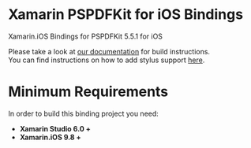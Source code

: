 Xamarin PSPDFKit for iOS Bindings
=================================

Xamarin.iOS Bindings for PSPDFKit 5.5.1 for iOS

Please take a look at [our documentation](https://pspdfkit.com/guides/ios/current/other-languages/xamarin) for build instructions.  
You can find instructions on how to add stylus support [here](https://pspdfkit.com/guides/ios/current/other-languages/xamarin-stylus-support).

Minimum Requirements
====================

In order to build this binding project you need:

- **Xamarin Studio 6.0 +**
- **Xamarin.iOS 9.8 +**
